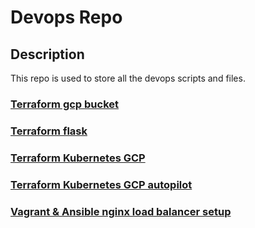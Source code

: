 # Devops Repo

## Description

This repo is used to store all the devops scripts and files.

### [Terraform gcp bucket](terraform-gcp-bucket-site)
### [Terraform flask](terraform-gcp-flask)
### [Terraform Kubernetes GCP](terraform-gcp-kubernetes)
### [Terraform Kubernetes GCP autopilot](terraform-gcp-kubernetes-autopilot)
### [Vagrant & Ansible nginx load balancer setup](vagrant-ansible-nginx-lb)


